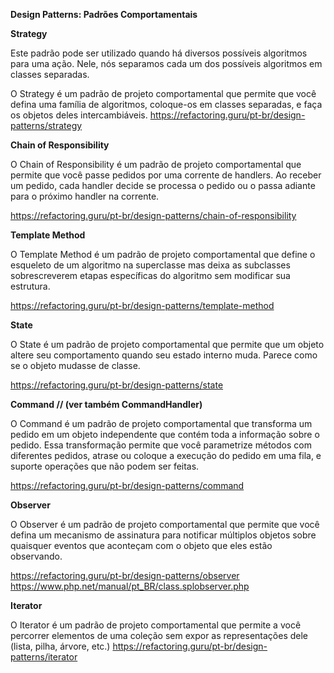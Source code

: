 **Design Patterns: Padrões Comportamentais**


**Strategy**

Este padrão pode ser utilizado quando há diversos possíveis algoritmos para uma ação. Nele, nós separamos cada um dos possíveis algoritmos em classes separadas.

O Strategy é um padrão de projeto comportamental que permite que você defina uma família de algoritmos, coloque-os em classes separadas, e faça os objetos deles intercambiáveis.
https://refactoring.guru/pt-br/design-patterns/strategy


**Chain of Responsibility**

O Chain of Responsibility é um padrão de projeto comportamental que permite que você passe pedidos por uma corrente de handlers. Ao receber um pedido, cada handler decide se processa o pedido ou o passa adiante para o próximo handler na corrente.

https://refactoring.guru/pt-br/design-patterns/chain-of-responsibility


**Template Method**

O Template Method é um padrão de projeto comportamental que define o esqueleto de um algoritmo na superclasse mas deixa as subclasses sobrescreverem etapas específicas do algoritmo sem modificar sua estrutura.

https://refactoring.guru/pt-br/design-patterns/template-method


**State**

O State é um padrão de projeto comportamental que permite que um objeto altere seu comportamento quando seu estado interno muda. Parece como se o objeto mudasse de classe.

https://refactoring.guru/pt-br/design-patterns/state


**Command // (ver também CommandHandler)**

O Command é um padrão de projeto comportamental que transforma um pedido em um objeto independente que contém toda a informação sobre o pedido. Essa transformação permite que você parametrize métodos com diferentes pedidos, atrase ou coloque a execução do pedido em uma fila, e suporte operações que não podem ser feitas.

https://refactoring.guru/pt-br/design-patterns/command


**Observer**

O Observer é um padrão de projeto comportamental que permite que você defina um mecanismo de assinatura para notificar múltiplos objetos sobre quaisquer eventos que aconteçam com o objeto que eles estão observando.

https://refactoring.guru/pt-br/design-patterns/observer
https://www.php.net/manual/pt_BR/class.splobserver.php


**Iterator**

O Iterator é um padrão de projeto comportamental que permite a você percorrer elementos de uma coleção sem expor as representações dele (lista, pilha, árvore, etc.)
https://refactoring.guru/pt-br/design-patterns/iterator
